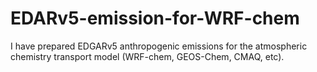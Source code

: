 # EDARv5-emission-for-WRF-chem
I have prepared EDGARv5 anthropogenic emissions for the atmospheric chemistry transport model (WRF-chem, GEOS-Chem, CMAQ, etc). 
